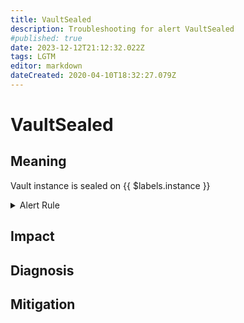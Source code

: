 ```yaml
---
title: VaultSealed
description: Troubleshooting for alert VaultSealed
#published: true
date: 2023-12-12T21:12:32.022Z
tags: LGTM
editor: markdown
dateCreated: 2020-04-10T18:32:27.079Z
---
```


# VaultSealed

## Meaning
[//]: # "Short paragraph that explains what the alert means"
Vault instance is sealed on {{ $labels.instance }}

<details>
  <summary>Alert Rule</summary>

  ```yaml
alert: VaultSealed
expr: vault_core_unsealed == 0
for: 0m
labels:
    severity: critical
annotations:
    summary: Vault sealed (instance {{ $labels.instance }})
    description: |-
        Vault instance is sealed on {{ $labels.instance }}
          VALUE = {{ $value }}
          LABELS = {{ $labels }}
    runbook: https://github.com/srerun/prometheus-alerts/content/runbooks/VaultSealed

  ```
</details>


## Impact
[//]: # "What could / will happen if the alert is not addressed"



## Diagnosis
[//]: # "Steps to take to identify the cause of the problem"



## Mitigation
[//]: # "The steps necessary to resolve the alert"
